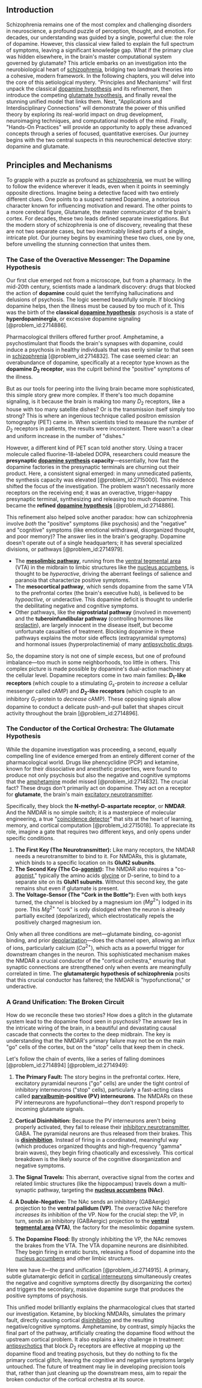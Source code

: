 ## Introduction
Schizophrenia remains one of the most complex and challenging disorders in neuroscience, a profound puzzle of perception, thought, and emotion. For decades, our understanding was guided by a single, powerful clue: the role of dopamine. However, this classical view failed to explain the full spectrum of symptoms, leaving a significant knowledge gap. What if the primary clue was hidden elsewhere, in the brain's master computational system governed by glutamate? This article embarks on an investigation into the neurobiological heart of [schizophrenia](@article_id:163980), bridging two landmark theories into a cohesive, modern framework. In the following chapters, you will delve into the core of this aetiological mystery. "Principles and Mechanisms" will first unpack the classical [dopamine hypothesis](@article_id:182953) and its refinement, then introduce the competing [glutamate hypothesis](@article_id:197618), and finally reveal the stunning unified model that links them. Next, "Applications and Interdisciplinary Connections" will demonstrate the power of this unified theory by exploring its real-world impact on drug development, neuroimaging techniques, and computational models of the mind. Finally, "Hands-On Practices" will provide an opportunity to apply these advanced concepts through a series of focused, quantitative exercises. Our journey begins with the two central suspects in this neurochemical detective story: dopamine and glutamate.

## Principles and Mechanisms

To grapple with a puzzle as profound as [schizophrenia](@article_id:163980), we must be willing to follow the evidence wherever it leads, even when it points in seemingly opposite directions. Imagine being a detective faced with two entirely different clues. One points to a suspect named Dopamine, a notorious character known for influencing motivation and reward. The other points to a more cerebral figure, Glutamate, the master communicator of the brain's cortex. For decades, these two leads defined separate investigations. But the modern story of schizophrenia is one of discovery, revealing that these are not two separate cases, but two inextricably linked parts of a single, intricate plot. Our journey begins by examining these two clues, one by one, before unveiling the stunning connection that unites them.

### The Case of the Overactive Messenger: The Dopamine Hypothesis

Our first clue emerged not from a microscope, but from a pharmacy. In the mid-20th century, scientists made a landmark discovery: drugs that blocked the action of **dopamine** could quiet the terrifying hallucinations and delusions of psychosis. The logic seemed beautifully simple. If blocking dopamine helps, then the illness must be caused by too much of it. This was the birth of the **classical [dopamine hypothesis](@article_id:182953)**: psychosis is a state of **hyperdopaminergia**, or excessive dopamine signaling [@problem_id:2714886].

Pharmacological thrillers offered further proof. Amphetamine, a psychostimulant that floods the brain's synapses with dopamine, could induce a psychosis in healthy individuals that was eerily similar to that seen in [schizophrenia](@article_id:163980) [@problem_id:2714832]. The case seemed clear: an overabundance of dopamine, specifically at a receptor type known as the **dopamine $D_2$ receptor**, was the culprit behind the "positive" symptoms of the illness.

But as our tools for peering into the living brain became more sophisticated, this simple story grew more complex. If there's too much dopamine signaling, is it because the brain is making too many $D_2$ receptors, like a house with too many satellite dishes? Or is the transmission itself simply too strong? This is where an ingenious technique called positron emission tomography (PET) came in. When scientists tried to measure the number of $D_2$ receptors in patients, the results were inconsistent. There wasn't a clear and uniform increase in the number of "dishes."

However, a different kind of PET scan told another story. Using a tracer molecule called fluorine-$18$-labeled DOPA, researchers could measure the **presynaptic [dopamine synthesis](@article_id:172448) capacity**—essentially, how fast the dopamine factories in the presynaptic terminals are churning out their product. Here, a consistent signal emerged: in many unmedicated patients, the synthesis capacity was elevated [@problem_id:2715000]. This evidence shifted the focus of the investigation. The problem wasn't necessarily more receptors on the receiving end; it was an overactive, trigger-happy presynaptic terminal, synthesizing and releasing too much dopamine. This became the **refined [dopamine hypothesis](@article_id:182953)** [@problem_id:2714886].

This refinement also helped solve another paradox: how can schizophrenia involve *both* the "positive" symptoms (like psychosis) and the "negative" and "cognitive" symptoms (like emotional withdrawal, disorganized thought, and poor memory)? The answer lies in the brain's geography. Dopamine doesn't operate out of a single headquarters; it has several specialized divisions, or pathways [@problem_id:2714979].

*   The **[mesolimbic pathway](@article_id:163632)**, running from the [ventral tegmental area](@article_id:200822) (VTA) in the midbrain to limbic structures like the [nucleus accumbens](@article_id:174824), is thought to be *hyperactive*, driving the aberrant feelings of salience and paranoia that characterize positive symptoms.
*   The **mesocortical pathway**, which sends dopamine from the same VTA to the prefrontal cortex (the brain's executive hub), is believed to be *hypoactive*, or underactive. This dopamine deficit is thought to underlie the debilitating negative and cognitive symptoms.
*   Other pathways, like the **nigrostriatal pathway** (involved in movement) and the **tuberoinfundibular pathway** (controlling hormones like [prolactin](@article_id:154908)), are largely innocent in the disease itself, but become unfortunate casualties of treatment. Blocking dopamine in these pathways explains the motor side effects (extrapyramidal symptoms) and hormonal issues (hyperprolactinemia) of many [antipsychotic drugs](@article_id:197859).

So, the dopamine story is not one of simple excess, but one of profound imbalance—too much in some neighborhoods, too little in others. This complex picture is made possible by dopamine's dual-action machinery at the cellular level. Dopamine receptors come in two main families: **$D_1$-like receptors** (which couple to a stimulating $G_s$-protein to *increase* a cellular messenger called cAMP) and **$D_2$-like receptors** (which couple to an inhibitory $G_i$-protein to *decrease* cAMP). These opposing signals allow dopamine to conduct a delicate push-and-pull ballet that shapes circuit activity throughout the brain [@problem_id:2714896].

### The Conductor of the Cortical Orchestra: The Glutamate Hypothesis

While the dopamine investigation was proceeding, a second, equally compelling line of evidence emerged from an entirely different corner of the pharmacological world. Drugs like phencyclidine (PCP) and ketamine, known for their dissociative and anesthetic properties, were found to produce not only psychosis but also the negative and cognitive symptoms that the [amphetamine](@article_id:186116) model missed [@problem_id:2714832]. The crucial fact? These drugs don't primarily act on dopamine. They act on a receptor for **glutamate**, the brain's main [excitatory neurotransmitter](@article_id:170554).

Specifically, they block the **N-methyl-D-aspartate receptor**, or **NMDAR**. And the NMDAR is no simple switch; it is a masterpiece of molecular engineering, a true "[coincidence detector](@article_id:169128)" that sits at the heart of learning, memory, and cortical computation [@problem_id:2715018]. To appreciate its role, imagine a gate that requires two different keys, and only opens under specific conditions.

1.  **The First Key (The Neurotransmitter):** Like many receptors, the NMDAR needs a neurotransmitter to bind to it. For NMDARs, this is glutamate, which binds to a specific location on its **GluN2 subunits**.
2.  **The Second Key (The Co-[agonist](@article_id:163003)):** The NMDAR also requires a "co-[agonist](@article_id:163003)," typically the amino acids [glycine](@article_id:176037) or D-serine, to bind to a separate site on its **GluN1 subunits**. Without this second key, the gate remains shut even if glutamate is present.
3.  **The Voltage-Sensor (The "Cork in the Bottle"):** Even with both keys turned, the channel is blocked by a magnesium ion ($Mg^{2+}$) lodged in its pore. This $Mg^{2+}$ "cork" is only dislodged when the neuron is already partially excited (depolarized), which electrostatically repels the positively charged magnesium ion.

Only when all three conditions are met—glutamate binding, co-agonist binding, and prior [depolarization](@article_id:155989)—does the channel open, allowing an influx of ions, particularly calcium ($Ca^{2+}$), which acts as a powerful trigger for downstream changes in the neuron. This sophisticated mechanism makes the NMDAR a crucial conductor of the "cortical orchestra," ensuring that synaptic connections are strengthened only when events are meaningfully correlated in time. The **glutamatergic hypothesis of schizophrenia** posits that this crucial conductor has faltered; the NMDAR is "hypofunctional," or underactive.

### A Grand Unification: The Broken Circuit

How do we reconcile these two stories? How does a glitch in the glutamate system lead to the dopamine flood seen in psychosis? The answer lies in the intricate wiring of the brain, in a beautiful and devastating causal cascade that connects the cortex to the deep midbrain. The key is understanding that the NMDAR's primary failure may not be on the main "go" cells of the cortex, but on the "stop" cells that keep them in check.

Let's follow the chain of events, like a series of falling dominoes [@problem_id:2714894] [@problem_id:2714949]:

1.  **The Primary Fault:** The story begins in the prefrontal cortex. Here, excitatory pyramidal neurons ("go" cells) are under the tight control of inhibitory interneurons ("stop" cells), particularly a fast-acting class called **[parvalbumin](@article_id:186835)-positive (PV) interneurons**. The NMDARs on these PV interneurons are hypofunctional—they don't respond properly to incoming glutamate signals.

2.  **Cortical Disinhibition:** Because the PV interneurons aren't being properly activated, they fail to release their [inhibitory neurotransmitter](@article_id:170780), GABA. The pyramidal neurons are thus released from their brakes. This is **[disinhibition](@article_id:164408)**. Instead of firing in a coordinated, meaningful way (which produces organized thoughts and high-frequency "gamma" brain waves), they begin firing chaotically and excessively. This cortical breakdown is the likely source of the cognitive disorganization and negative symptoms.

3.  **The Signal Travels:** This aberrant, overactive signal from the cortex and related limbic structures (like the hippocampus) travels down a multi-synaptic pathway, targeting the **[nucleus accumbens](@article_id:174824) (NAc)**.

4.  **A Double-Negative:** The NAc sends an inhibitory (GABAergic) projection to the **ventral pallidum (VP)**. The overactive NAc therefore *increases* its inhibition of the VP. Now for the crucial step: the VP, in turn, sends an inhibitory (GABAergic) projection to the **[ventral tegmental area](@article_id:200822) (VTA)**, the factory for the mesolimbic dopamine system.

5.  **The Dopamine Flood:** By strongly inhibiting the VP, the NAc removes the brakes from the VTA. The VTA dopamine neurons are disinhibited. They begin firing in erratic bursts, releasing a flood of dopamine into the [nucleus accumbens](@article_id:174824) and other limbic structures.

Here we have it—the grand unification [@problem_id:2714915]. A primary, subtle glutamatergic deficit in [cortical interneurons](@article_id:202042) simultaneously creates the negative and cognitive symptoms directly (by disorganizing the cortex) and triggers the secondary, massive dopamine surge that produces the positive symptoms of psychosis.

This unified model brilliantly explains the pharmacological clues that started our investigation. Ketamine, by blocking NMDARs, simulates the primary fault, directly causing cortical [disinhibition](@article_id:164408) and the resulting negative/cognitive symptoms. Amphetamine, by contrast, simply hijacks the final part of the pathway, artificially creating the dopamine flood without the upstream cortical problem. It also explains a key challenge in treatment: [antipsychotics](@article_id:191554) that block $D_2$ receptors are effective at mopping up the dopamine flood and treating psychosis, but they do nothing to fix the primary cortical glitch, leaving the cognitive and negative symptoms largely untouched. The future of treatment may lie in developing precision tools that, rather than just cleaning up the downstream mess, aim to repair the broken conductor of the cortical orchestra at its source.